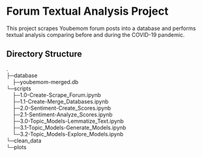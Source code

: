 # Forum Textual Analysis Project

This project scrapes Youbemom forum posts into a database and performs textual analysis comparing before and during the COVID-19 pandemic.

## Directory Structure
. <br />
├─database <br />
&nbsp;&nbsp;&nbsp;&nbsp;├─youbemom-merged.db <br />
└─scripts <br />
&nbsp;&nbsp;&nbsp;&nbsp;├─1.0-Create-Scrape_Forum.ipynb <br />
&nbsp;&nbsp;&nbsp;&nbsp;├─1.1-Create-Merge_Databases.ipynb <br />
&nbsp;&nbsp;&nbsp;&nbsp;├─2.0-Sentiment-Create_Scores.ipynb <br />
&nbsp;&nbsp;&nbsp;&nbsp;├─2.1-Sentiment-Analyze_Scores.ipynb <br />
&nbsp;&nbsp;&nbsp;&nbsp;├─3.0-Topic_Models-Lemmatize_Text.ipynb <br />
&nbsp;&nbsp;&nbsp;&nbsp;├─3.1-Topic_Models-Generate_Models.ipynb <br />
&nbsp;&nbsp;&nbsp;&nbsp;└─3.2-Topic_Models-Explore_Models.ipynb <br />
└─clean_data <br />
└─plots <br />
